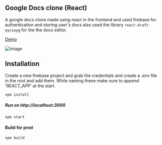 ## Google Docs clone (React)

A google docs clone made using react in the frontend and used firebase for authentication and storing user's docs also used the library `react-draft-wysiwyg` for the the docs editor.

[Demo](https://google-docsclone.netlify.app)

![image](https://user-images.githubusercontent.com/62604902/151552653-5594ba41-d18a-42fe-9c2e-e125bd979650.png)

## Installation

Create a new firebase project and grab the credentials and create a .env file in the root and add them. While naming these make sure to append 'REACT_APP' at the start.

```
npm install
```

##### Run on http://localhost:3000

```
npm start
```

#### Build for prod

```
npm build
```
